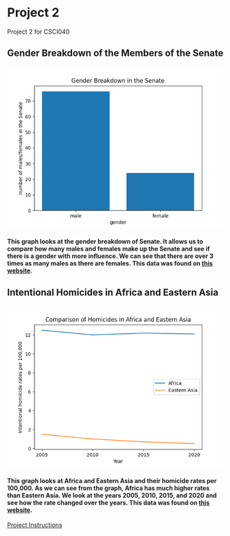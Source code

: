 # Project 2
 Project 2 for CSCI040
## Gender Breakdown of the Members of the Senate

![Graph 1](Graph1.png)

#### This graph looks at the gender breakdown of Senate. It allows us to compare how many males and females make up the Senate and see if there is a gender with more influence. We can see that there are over 3 times as many males as there are females. This data was found on [this website](https://www.govtrack.us/api/v2/role?current=true&role_type=senator).

## Intentional Homicides in Africa and Eastern Asia

![Graph 2](Graph2.png)

#### This graph looks at Africa and Eastern Asia and their homicide rates per 100,000. As we can see from the graph, Africa has much higher rates than Eastern Asia. We look at the years 2005, 2010, 2015, and 2020 and see how the rate changed over the years. This data was found on [this website](http://data.un.org/_Docs/SYB/PDFs/SYB65_328_202209_Intentional%20homicides%20and%20other%20crimes.pdf).

[Project Instructions](https://github.com/mikeizbicki/cmc-csci040/tree/2022fall/project_02)